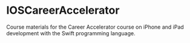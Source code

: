 # IOSCareerAccelerator
Course materials for the Career Accelerator course on iPhone and iPad development with the Swift programming language.

